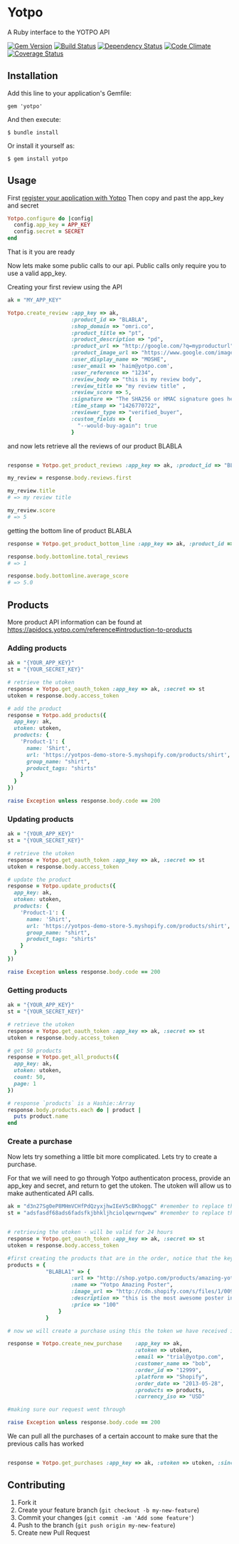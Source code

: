 # Yotpo

A Ruby interface to the YOTPO API

[gem]: http://rubygems.org/gems/yotpo
[travis]: http://travis-ci.org/YotpoLtd/yotpo-ruby
[gemnasium]: https://gemnasium.com/YotpoLtd/yotpo-ruby
[codeclimate]: https://codeclimate.com/github/YotpoLtd/yotpo-ruby
[coveralls]: https://coveralls.io/r/YotpoLtd/yotpo-ruby

[![Gem Version](https://badge.fury.io/rb/yotpo.png)][gem]
[![Build Status](https://secure.travis-ci.org/YotpoLtd/yotpo-ruby.png?branch=master)][travis]
[![Dependency Status](https://gemnasium.com/YotpoLtd/yotpo-ruby.png?travis)][gemnasium]
[![Code Climate](https://codeclimate.com/github/YotpoLtd/yotpo-ruby.png)][codeclimate]
[![Coverage Status](https://coveralls.io/repos/YotpoLtd/yotpo-ruby/badge.png?branch=master)][coveralls]

## Installation

Add this line to your application's Gemfile:

    gem 'yotpo'

And then execute:

    $ bundle install

Or install it yourself as:

    $ gem install yotpo

## Usage

First [register your application with Yotpo][register]
Then copy and past the app_key and secret
```ruby
Yotpo.configure do |config|
  config.app_key = APP_KEY
  config.secret = SECRET
end
```
That is it you are ready

Now lets make some public calls to our api. Public calls only require you to use a valid app_key.

Creating your first review using the API

```ruby
ak = "MY_APP_KEY"

Yotpo.create_review :app_key => ak,
                    :product_id => "BLABLA",
                    :shop_domain => "omri.co",
                    :product_title => "pt",
                    :product_description => "pd",
                    :product_url => "http://google.com/?q=myproducturl",
                    :product_image_url => "https://www.google.com/images/srpr/logo4w.png",
                    :user_display_name => "MOSHE",
                    :user_email => 'haim@yotpo.com',
                    :user_reference => "1234",
                    :review_body => "this is my review body",
                    :review_title => "my review title" ,
                    :review_score => 5,
                    :signature => "The SHA256 or HMAC signature goes here",
                    :time_stamp => "1426770722",
                    :reviewer_type => "verified_buyer",
                    :custom_fields => {
                      "--would-buy-again": true
                    }
```

and now lets retrieve all the reviews of our product BLABLA

```ruby

response = Yotpo.get_product_reviews :app_key => ak, :product_id => "BLABLA"

my_review = response.body.reviews.first

my_review.title
# => my review title

my_review.score
# => 5

```

getting the bottom line of product BLABLA

```ruby
response = Yotpo.get_product_bottom_line :app_key => ak, :product_id => "BLABLA"

response.body.bottomline.total_reviews
# => 1

response.body.bottomline.average_score
# => 5.0
```

## Products
More product API information can be found at https://apidocs.yotpo.com/reference#introduction-to-products

### Adding products
```ruby
ak = "{YOUR_APP_KEY}"
st = "{YOUR_SECRET_KEY}"

# retrieve the utoken
response = Yotpo.get_oauth_token :app_key => ak, :secret => st
utoken = response.body.access_token

# add the product
response = Yotpo.add_products({
  app_key: ak,
  utoken: utoken,
  products: {
    'Product-1': {
      name: 'Shirt',
      url: 'https://yotpos-demo-store-5.myshopify.com/products/shirt',
      group_name: "shirt",
      product_tags: "shirts"
    }
  }
})

raise Exception unless response.body.code == 200

```

### Updating products
```ruby
ak = "{YOUR_APP_KEY}"
st = "{YOUR_SECRET_KEY}"

# retrieve the utoken
response = Yotpo.get_oauth_token :app_key => ak, :secret => st
utoken = response.body.access_token

# update the product
response = Yotpo.update_products({
  app_key: ak,
  utoken: utoken,
  products: {
    'Product-1': {
      name: 'Shirt',
      url: 'https://yotpos-demo-store-5.myshopify.com/products/shirt',
      group_name: "shirt",
      product_tags: "shirts"
    }
  }
})

raise Exception unless response.body.code == 200

```

### Getting products
```ruby
ak = "{YOUR_APP_KEY}"
st = "{YOUR_SECRET_KEY}"

# retrieve the utoken
response = Yotpo.get_oauth_token :app_key => ak, :secret => st
utoken = response.body.access_token

# get 50 products
response = Yotpo.get_all_products({
  app_key: ak,
  utoken: utoken,
  count: 50,
  page: 1
})

# response `products` is a Hashie::Array
response.body.products.each do | product |
  puts product.name
end

```

### Create a purchase
Now lets try something a little bit more complicated. Lets try to create a purchase.

For that we will need to go through Yotpo authenticaton process, provide an app_key and secret, and return to get the utoken. The utoken will allow us to make authenticated API calls.

```ruby
ak = "d3n27Sg0eP8MHmVCHfPdQzyxjhwIEeV5cBKhoggC" #remember to replace the APP_KEY with your own.
st = "adsfasdf68ads6fadsfkjbhkljhciolqewrnqwew" #remember to replace the SECRET with your own.


# retrieving the utoken - will be valid for 24 hours
response = Yotpo.get_oauth_token :app_key => ak, :secret => st
utoken = response.body.access_token

#first creating the products that are in the order, notice that the key of the product hash is the product_sku
products = {
            "BLABLA1" => {
                    :url => "http://shop.yotpo.com/products/amazing-yotpo-poster",
                    :name => "Yotpo Amazing Poster",
                    :image_url => "http://cdn.shopify.com/s/files/1/0098/1912/products/qa2_medium.png?41",
                    :description => "this is the most awesome poster in the world!",
                    :price => "100"
                }
            }

# now we will create a purchase using this the token we have received in the previous step

response = Yotpo.create_new_purchase    :app_key => ak,
                                        :utoken => utoken,
                                        :email => "trial@yotpo.com",
                                        :customer_name => "bob",
                                        :order_id => "12999",
                                        :platform => "Shopify",
                                        :order_date => "2013-05-28",
                                        :products => products,
                                        :currency_iso => "USD"

#making sure our request went through

raise Exception unless response.body.code == 200

```

We can pull all the purchases of a certain account to make sure that the previous calls has worked

```ruby

response = Yotpo.get_purchases :app_key => ak, :utoken => utoken, :since_date => "2013-05-26"

```


[register]: https://www.yotpo.com/register

## Contributing

1. Fork it
2. Create your feature branch (`git checkout -b my-new-feature`)
3. Commit your changes (`git commit -am 'Add some feature'`)
4. Push to the branch (`git push origin my-new-feature`)
5. Create new Pull Request
